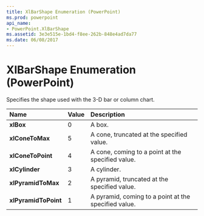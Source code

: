 ```yaml
---
title: XlBarShape Enumeration (PowerPoint)
ms.prod: powerpoint
api_name:
- PowerPoint.XlBarShape
ms.assetid: 3e3e515e-1bd4-f8ee-262b-848e4ad7da77
ms.date: 06/08/2017
---
```



# XlBarShape Enumeration (PowerPoint)

Specifies the shape used with the 3-D bar or column chart.



|**Name**|**Value**|**Description**|
|:-----|:-----|:-----|
|**xlBox**|0|A box.|
|**xlConeToMax**|5|A cone, truncated at the specified value.|
|**xlConeToPoint**|4|A cone, coming to a point at the specified value.|
|**xlCylinder**|3|A cylinder.|
|**xlPyramidToMax**|2|A pyramid, truncated at the specified value.|
|**xlPyramidToPoint**|1|A pyramid, coming to a point at the specified value.|

